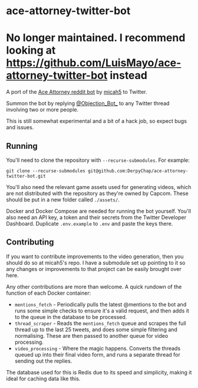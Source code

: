 # ace-attorney-twitter-bot

# No longer maintained. I recommend looking at https://github.com/LuisMayo/ace-attorney-twitter-bot instead

A port of the [Ace Attorney reddit bot](https://github.com/micah5/ace-attorney-reddit-bot) by [micah5](https://github.com/micah5) to Twitter.

Summon the bot by replying [@Objection_Bot_](https://twitter.com/Objection_Bot_/) to any Twitter thread involving two or more people.

This is still somewhat experimental and a bit of a hack job, so expect bugs and issues.

## Running
You'll need to clone the repository with `--recurse-submodules`. For example:
```
git clone --recurse-submodules git@github.com:DerpyChap/ace-attorney-twitter-bot.git
```

You'll also need the relevant game assets used for generating videos, which are not distributed with the repository as they're owned by Capcom. These should be put in a new folder called `./assets/`.

Docker and Docker Compose are needed for running the bot yourself. You'll also need an API key, a token and their secrets from the Twitter Developer Dashboard. Duplicate `.env.example` to `.env` and paste the keys there.

## Contributing
If you want to contribute improvements to the video generation, then you should do so at micah5's repo. I have a submodule set up pointing to it so any changes or improvements to that project can be easily brought over here.

Any other contributions are more than welcome. A quick rundown of the function of each Docker container:

 - `mentions_fetch` - Periodically pulls the latest @mentions to the bot and runs some simple checks to ensure it's a valid request, and then adds it to the queue in the database to be processed.
 - `thread_scraper` - Reads the `mentions_fetch` queue and scrapes the full thread up to the last 25 tweets, and does some simple filtering and normalising. These are then passed to another queue for video processing.
 - `video_processing` - Where the magic happens. Converts the threads queued up into their final video form, and runs a separate thread for sending out the replies.

The database used for this is Redis due to its speed and simplicity, making it ideal for caching data like this.
